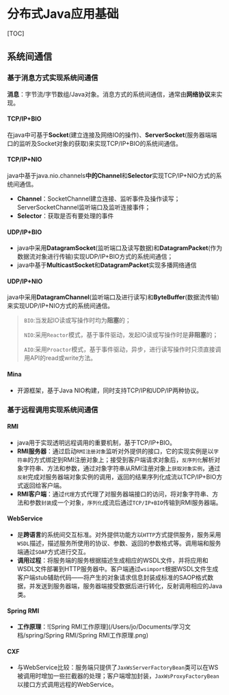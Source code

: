 # 分布式Java应用基础

[TOC]

## 系统间通信

### 基于消息方式实现系统间通信

**消息**：字节流/字节数组/Java对象。消息方式的系统间通信，通常由**网络协议**来实现。

#### TCP/IP+BIO

在java中可基于**Socket**(建立连接及网络IO的操作)、**ServerSocket**(服务器端端口的监听及Socket对象的获取)来实现TCP/IP+BIO的系统间通信。

#### TCP/IP+NIO

java中基于java.nio.channels**中的Channel**和**Selector**实现TCP/IP+NIO方式的系统间通信。

- **Channel**：SocketChannel建立连接、监听事件及操作读写；ServerSocketChannel监听端口及监听连接事件；
- **Selector**：获取是否有要处理的事件

#### UDP/IP+BIO

- java中采用**DatagramSocket**(监听端口及读写数据)和**DatagramPacket**(作为数据流对象进行传输)实现UDP/IP+BIO方式的系统间通信；
- java中基于**MulticastSocket**和**DatagramPacket**实现多播网络通信

#### UDP/IP+NIO

java中采用**DatagramChannel**(监听端口及进行读写)和**ByteBuffer**(数据流传输)来实现UDP/IP+NIO方式的系统间通信。

> `BIO`:当发起IO读或写操作时均为**阻塞**的；
>
> `NIO`:采用`Reactor`模式，基于事件驱动，发起IO读或写操作时是**非阻塞**的；
>
> `AIO`:采用`Proactor`模式，基于事件驱动，异步，进行读写操作时只须直接调用API的read或write方法。

#### Mina

- 开源框架，基于Java NIO构建，同时支持TCP/IP和UDP/IP两种协议。

### 基于远程调用实现系统间通信

#### RMI

- java用于实现透明远程调用的重要机制，基于TCP/IP+BIO。
- **RMI服务器**：通过启动`RMI注册对象`监听对外提供的接口，它的实现实例是以`字符串`的方式绑定到RMI注册对象上；接受到客户端请求对象后，`反序列化`解析对象字符串、方法和参数，通过对象字符串从RMI注册对象上`获取对象实例`，通过`反射`完成对服务器端对象实例的调用，返回的结果序列化成流以TCP/IP+BIO方式返回给客户端。
- **RMI客户端**：通过`代理`方式代理了对服务器端接口的访问，将对象字符串、方法和参数`封装`成一个对象，`序列化`成流后通过`TCP/IP+BIO`传输到RMI服务器端。

#### WebService

- 是**跨语言**的系统间交互标准。对外提供功能方以`HTTP`方式提供服务，服务采用`WSDL`描述，描述服务所使用的协议、参数、返回的参数格式等。调用端和服务端通过`SOAP`方式进行交互。
- **调用过程**：将服务端的服务根据描述生成相应的WSDL文件，并将应用和WSDL文件部署到HTTP服务器中。客户端通过`wsimport`根据WSDL文件生成客户端stub辅助代码——将产生的对象请求信息封装成标准的SAOP格式数据，并发送到服务器端，服务器端接受数据后进行转化，反射调用相应的Java类。

#### Spring RMI

- **工作原理**：![Spring RMI工作原理](/Users/jo/Documents/学习文档/spring/Spring RMI/Spring RMI工作原理.png)

#### CXF

- 与WebService比较：服务端只提供了`JaxWsServerFactoryBean`类可以在WS被调用时增加一些拦截器的处理；客户端增加封装，`JaxWsProxyFactoryBean`以接口方式调用远程的WebService。





